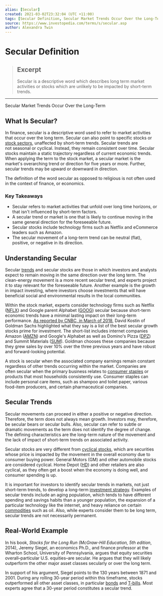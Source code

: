 ```yaml
---
alias: [Secular]
created: 2021-03-02T23:32:04 (UTC +11:00)
tags: [Secular Definition, Secular Market Trends Occur Over the Long-Term]
source: https://www.investopedia.com/terms/s/secular.asp
author: Alexandra Twin
---
```


# Secular Definition

> ## Excerpt
> Secular is a descriptive word which describes long term market activities or stocks which are unlikely to be impacted by short-term trends.

---

Secular Market Trends Occur Over the Long-Term
## What Is Secular?

In finance, secular is a descriptive word used to refer to market activities that occur over the long term. Secular can also point to specific stocks or [stock sectors](https://www.investopedia.com/terms/s/sector.asp), unaffected by short-term trends. Secular trends are not seasonal or cyclical. Instead, they remain consistent over time. Secular stocks maintain a static trajectory regardless of current economic trends. When applying the term to the stock market, a secular market is the market's overarching trend or direction for five years or more. Further, secular trends may be upward or downward in direction.

The definition of the word secular as opposed to religious is not often used in the context of finance, or economics.

### Key Takeaways

-   Secular refers to market activities that unfold over long time horizons, or that isn't influenced by short-term factors.
-   A secular trend or market is one that is likely to continue moving in the same general direction for the foreseeable future.
-   Secular stocks include technology firms such as Netflix and eCommerce leaders such as Amazon.
-   The secular movement of a long-term trend can be neutral (flat), positive, or negative in its direction.

## Understanding Secular

Secular [trends](https://www.investopedia.com/terms/t/trend.asp) and secular stocks are those in which investors and analysts expect to remain moving in the same direction over the long term. The clean-energy movement is a more recent secular trend, and experts project it to stay relevant for the foreseeable future. Another example is the growth in impact investing, where investors choose investments that will have beneficial social and environmental results in the local communities.

Within the stock market, experts consider technology firms such as Netflix ([NFLX](https://www.investopedia.com/markets/quote?tvwidgetsymbol=nflx)) and Google parent Alphabet ([GOOG](https://www.investopedia.com/markets/quote?tvwidgetsymbol=goog)) secular because short-term economic trends have a minimal lasting impact on their long-term performance. [As reported by CNBC, in March of 2018](https://www.cnbc.com/2018/03/16/goldman-not-much-upside-left-for-the-market-here-but-these-secular-growth-stocks-should-boom.html), David Kostin of Goldman Sachs highlighted what they say is a list of the best secular growth stocks prime for investment. The short-list includes internet companies Amazon ([AMZN](https://www.investopedia.com/markets/quote?tvwidgetsymbol=amzn)) and Google's Alphabet as well as Domino's Pizza ([DPZ](https://www.investopedia.com/markets/quote?tvwidgetsymbol=dpz)) and Summit Materials ([SUM](https://www.investopedia.com/markets/quote?tvwidgetsymbol=sum)). Goldman chooses these companies because they grew sales by over 10% over the three previous years and have robust and forward-looking potential.

A stock is secular when the associated company earnings remain constant regardless of other trends occurring within the market. Companies are often secular when the primary business relates to [consumer staples](https://www.investopedia.com/terms/c/consumerstaples.asp) or products that most households consistently use. Consumer staples can include personal care items, such as shampoo and toilet paper, various food-item producers, and certain pharmaceutical companies.

## Secular Trends

Secular movements can proceed in either a positive or negative direction. Therefore, the term does not always mean growth. Investors may, therefore, be secular bears or secular bulls. Also, secular can refer to subtle or dramatic movements as the term does not identify the degree of change. The defining characteristics are the long-term nature of the movement and the lack of impact of short-term trends on associated activity.

Secular stocks are very different from [cyclical stocks](https://www.investopedia.com/terms/c/cyclicalstock.asp), which are securities whose price is impacted by the movement in the overall economy due to consumer buying power. General Motors (GM) and other automobile stocks are considered cyclical. Home Depot ([HD](https://www.investopedia.com/markets/quote?tvwidgetsymbol=hd)) and other retailers are also cyclical, as they often get a boost when the economy is doing well, and consumer spending is up.

It is important for investors to identify secular trends in markets, not just short-term trends, to develop a long-term [investment strategy](https://www.investopedia.com/terms/i/investmentstrategy.asp). Examples of secular trends include an aging population, which tends to have different spending and savings habits than a younger population, the expansion of a particular technology like the internet, and heavy reliance on certain [commodities](https://www.investopedia.com/terms/c/commodity.asp) such as oil. Also, while experts consider them to be long term, secular trends are not necessarily permanent.

## Real-World Example

In his book, _Stocks for the Long Run (McGraw-Hill Education, 5th edition_, 2014), Jeremy Siegel, an economics Ph.D., and finance professor at the Wharton School, University of Pennsylvania, argues that equity securities overall–particular U.S. equities–are secular. He argues that they will likely outperform the other major asset classes secularly or over the long term.

In support of his argument, Siegel points to the 130 years between 1871 and 2001. During any rolling 30-year period within this timeframe, stocks outperformed all other asset classes, in particular [bonds](https://www.investopedia.com/terms/b/bond.asp) and [T-bills](https://www.investopedia.com/terms/t/treasurybill.asp). Most experts agree that a 30-year period constitutes a secular trend.
